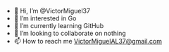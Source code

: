 - 👋 Hi, I’m @VictorMiguel37
- 👀 I’m interested in Go
- 🌱 I’m currently learning GitHub
- 💞️ I’m looking to collaborate on nothing
- 📫 How to reach me VictorMiguelAL37@gmail.com

<!---
VictorMiguel37/VictorMiguel37 is a ✨ special ✨ repository because its `README.md` (this file) appears on your GitHub profile.
You can click the Preview link to take a look at your changes.
--->
